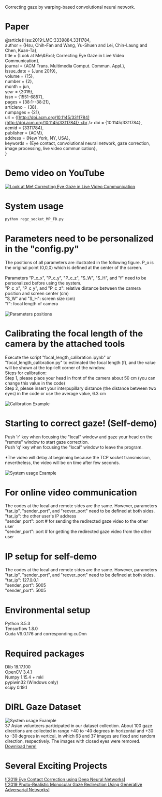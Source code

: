Correcting gaze by warping-based convolutional neural network.
# Paper
@article{Hsu:2019:LMC:3339884.3311784,<br />
author = {Hsu, Chih-Fan and Wang, Yu-Shuen and Lei, Chin-Laung and Chen, Kuan-Ta},<br />
 title = {Look at Me\\\&Excl; Correcting Eye Gaze in Live Video Communication},<br />
 journal = {ACM Trans. Multimedia Comput. Commun. Appl.},<br />
 issue_date = {June 2019},<br />
 volume = {15},<br />
 number = {2},<br />
 month = jun,<br />
 year = {2019},<br />
 issn = {1551-6857},<br />
 pages = {38:1--38:21},<br />
 articleno = {38},<br />
 numpages = {21},<br />
 url = {[http://doi.acm.org/10.1145/3311784](http://doi.acm.org/10.1145/3311784)},<br />
 doi = {10.1145/3311784},<br />
 acmid = {3311784},<br />
 publisher = {ACM},<br />
 address = {New York, NY, USA},<br />
 keywords = {Eye contact, convolutional neural network, gaze correction, <br />image processing, live video communication},<br />
} <br />

# Demo video on YouTube
[![Look at Me! Correcting Eye Gaze in Live Video Communication](https://github.com/chihfanhsu/gaze_correction/blob/master/imgs/YouTube_page.PNG)](https://youtu.be/9nAHINph5a4)

# System usage
```python
python regz_socket_MP_FD.py
```

# Parameters need to be personalized in the "config.py"
The positions of all parameters are illustrated in the following figure. P_o is the original point (0,0,0) which is defined at the center of the screen. <br />
<br />
Parameters "P_c_x", "P_c_y", "P_c_z", "S_W", "S_H", and "f" need to be personalized before using the system. <br /> 
"P_c_x", "P_c_y", and "P_c_z": relative distance between the camera position and screen center (cm) <br />
"S_W" and "S_H": screen size (cm) <br />
"f": focal length of camera <br />
<br />
![Parameters positions](https://github.com/chihfanhsu/gaze_correction/blob/master/imgs/correcting_gaze.png)

# Calibrating the focal length of the camera by the attached tools
Execute the script "focal_length_calibration.ipynb" or "focal_length_calibration.py" to estimated the focal length (f), and the value will be shown at the top-left corner of the window. <br />
Steps for calibration:<br />
Step 1, please place your head in front of the camera about 50 cm (you can change this value in the code) <br />
Step 2, please insert your interpupillary distance (the distance between two eyes) in the code or use the average value, 6.3 cm <br />
<br />
![Calibration Example](https://github.com/chihfanhsu/gaze_correction/blob/master/imgs/calibration.png)

# Starting to correct gaze! (Self-demo)
Push 'r' key when focusing the "local" window and gaze your head on the "remote" window to start gaze correction. <br />
Push 'q' key when focusing the "local" window to leave the program. <br />
<br />
*The video will delay at beginning because the TCP socket transmission, nevertheless, the video will be on time after few seconds. <br />
<br />
![System usage Example](https://github.com/chihfanhsu/gaze_correction/blob/master/imgs/system_usage.png)

# For online video communication
The codes at the local and remote sides are the same. However, parameters "tar_ip", "sender_port", and "recver_port" need to be defined at both sides. <br />
"tar_ip": the other user's IP address <br />
"sender_port": port # for sending the redirected gaze video to the other user <br />
"sender_port": port # for getting the redirected gaze video from the other user <br />

# IP setup for self-demo
The codes at the local and remote sides are the same. However, parameters "tar_ip", "sender_port", and "recver_port" need to be defined at both sides. <br />
"tar_ip": 127.0.0.1 <br />
"sender_port": 5005 <br />
"sender_port": 5005 <br />

# Environmental setup
Python 3.5.3 <br />
Tensorflow 1.8.0 <br />
Cuda V9.0.176 and corresponding cuDnn <br />

# Required packages
Dlib 18.17.100 <br />
OpenCV 3.4.1 <br />
Numpy 1.15.4 + mkl <br />
pypiwin32 (Windows only) <br />
scipy 0.19.1 <br />

# DIRL Gaze Dataset
![System usage Example](https://github.com/chihfanhsu/gaze_correction/blob/master/imgs/dataset_collection.PNG)
<br />
37 Asian volunteers participated in our dataset collection. About 100 gaze directions are collected in range +40 to -40 degrees in horizontal and +30 to -30 degrees in vertical, in which 63 and 37 images are fixed and random direction, respectively. The images with closed eyes were removed.
[Download here!](https://sites.google.com/site/chihfanhsuwebsite/dataset)

# Several Exciting Projects
[![2019 Eye Contact Correction using Deep Neural Networks]](https://arxiv.org/pdf/1906.05378.pdf) <br />
[![2019 Photo-Realistic Monocular Gaze Redirection Using Generative Adversarial Networks]](https://arxiv.org/pdf/1903.12530.pdf)